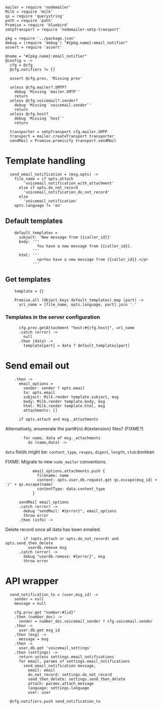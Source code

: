     mailer = require 'nodemailer'
    Milk = require 'milk'
    qs = require 'querystring'
    path = require 'path'
    Promise = require 'bluebird'
    smtpTransport = require 'nodemailer-smtp-transport'

    pkg = require '../package.json'
    debug = (require 'debug') "#{pkg.name}:email_notifier"
    assert = require 'assert'

    @name = "#{pkg.name}:email_notifier"
    @config = ->
      cfg = @cfg
      @cfg.notifiers ?= []

      assert @cfg.prov, 'Missing prov'

      unless @cfg.mailer?.SMTP?
        debug 'Missing `mailer.SMTP`'
        return
      unless @cfg.voicemail?.sender?
        debug 'Missing `voicemail.sender`'
        return
      unless @cfg.host?
        debug 'Missing `host`'
        return

      transporter = smtpTransport cfg.mailer.SMTP
      transport = mailer.createTransport transporter
      sendMail = Promise.promisify transport.sendMail


Template handling
=================

      send_email_notification = (msg,opts) ->
        file_name = if opts.attach
            'voicemail_notification_with_attachment'
          else if opts.do_not_record
            'voicemail_notification_do_not_record'
          else
            'voicemail_notification'
        opts.language ?= 'en'

Default templates
-----------------

        default_templates =
          subject: 'New message from {{caller_id}}'
          body: '''
                  You have a new message from {{caller_id}}.
                '''
          html: '''
                  <p>You have a new message from {{caller_id}}.</p>
                '''

Get templates
-------------

        template = {}

        Promise.all (Object.keys default_templates).map (part) ->
          uri_name = [file_name, opts.language, part].join '.'

### Templates in the server configuration

          cfg.prov.getAttachment "host:#{cfg.host}", uri_name
          .catch (error) ->
            null
          .then (data) ->
            template[part] = data ? default_templates[part]

Send email out
==============

        .then ->
          email_options =
            sender: sender ? opts.email
            to: opts.email
            subject: Milk.render template.subject, msg
            body: Milk.render template.body, msg
            html: Milk.render template.html, msg
            attachments: []

          if opts.attach and msg._attachments

Alternatively, enumerate the part#{n}.#{extension} files? (FIXME?)

            for name, data of msg._attachments
              do (name,data) ->

`data` fields might be: `content_type`, `revpos`, `digest`, `length`, `stub`:boolean

FIXME: Migrate to new `node_mailer` conventions.

                email_options.attachments.push {
                  filename: name
                  content: opts.user.db.request.get qs.escape(msg_id) + '/' + qs.escape(name)
                  contentType: data.content_type
                }

          sendMail email_options
          .catch (error) ->
            debug "sendMail: #{error}", email_options
            throw error
          .then (info) ->

Delete record once all data has been emailed.

            if (opts.attach or opts.do_not_record) and opts.send_then_delete
              userdb.remove msg
          .catch (error) ->
            debug "userdb.remove: #{error}", msg
            throw error

API wrapper
===========

      send_notification_to = (user,msg_id) ->
        sender = null
        message = null

        cfg.prov.get "number:#{id}"
        .then (number_doc) ->
          sender = number_doc.voicemail_sender ? cfg.voicemail.sender
        .then ->
          user.db.get msg_id
        .then (msg) ->
          message = msg
        .then ->
          user.db.get 'voicemail_settings'
        .then (settings) ->
          return unless settings.email_notifications
          for email, params of settings.email_notifications
            send_email_notification message,
              email: email
              do_not_record: settings.do_not_record
              send_then_delete: settings.send_then_delete
              attach: params.attach_message
              language: settings.language
              user: user

      @cfg.notifiers.push send_notification_to
